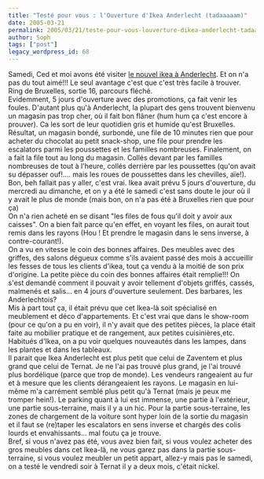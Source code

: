 ```yaml
---
title: "Testé pour vous : l'Ouverture d'Ikea Anderlecht (tadaaaaam)"
date: 2005-03-21
permalink: 2005/03/21/teste-pour-vous-louverture-dikea-anderlecht-tadaaaaam/
author: Soph
tags: ["post"]
legacy_wordpress_id: 68
---
```


Samedi, Ced et moi avons été visiter <a href="http://www.ikea.com/webapp/wcs/stores/servlet/IkeaNearYouView?storeId=13&amp;langId=-24&amp;catalogId=10101&amp;StoreName=anderlecht" hreflang="fr">le nouvel ikea à Anderlecht</a>. Et on n'a pas du tout aimé!!! Le seul avantage c'est que c'est très facile à trouver. Ring de Bruxelles, sortie 16, parcours fléché.<br />
Evidemment, 5 jours d'ouverture avec des promotions, ça fait venir les foules. D'autant plus qu'à Anderlecht, la plupart des gens trouvent bienvenu un magasin pas trop cher, où il fait bon flâner (hum hum ça c'est encore à prouver). Ca les sort de leur quotidien gris et humide qu'est Bruxelles. <br />
Résultat, un magasin bondé, surbondé, une file de 10 minutes rien que pour acheter du chocolat au petit snack-shop, une file pour prendre les escalators parmi les poussettes et les familles nombreuses. Finalement, on a fait la file tout au long du magasin. Collés devant par les familles nombreuses de tout à l'heure, collés derrière par les poussettes (qu'on avait su dépasser ouf!.... mais les roues de poussettes dans les chevilles, aïe!).<br />
Bon, beh fallait pas y aller, c'est vrai. Ikea avait prévu 5 jours d'ouverture, du mercredi au dimanche, et on y a été le samedi c'est sans doute le jour où il y avait le plus de monde (mais bon, on n'a pas été à Bruxelles rien que pour ça)<br />
On n'a rien acheté en se disant "les files de fous qu'il doit y avoir aux caisses". On a bien fait parce qu'en effet, en voyant les files, on aurait tout remis dans les rayons (Hou&nbsp;! Et prendre le magasin dans le sens inverse, à contre-courant!).<br />
On a vu en vitesse le coin des bonnes affaires. Des meubles avec des griffes, des salons dégueux comme s'ils avaient passé des mois à accueillir les fesses de tous les clients d'ikea, tout ça vendu à la moitié de son prix d'origine. La petite pièce du coin des bonnes affaires était remplie!!! On s'est demandé comment il pouvait y avoir tellement d'objets griffés, cassés, malmenés et salis... en 4 jours d'ouverture seulement. Des barbares, les Anderlechtois?<br />
Mis à part tout ça, il était prévu que cet Ikea-là soit spécialisé en meublement et déco d'appartements. Et c'est vrai que dans le show-room (pour ce qu'on a pu en voir), il n'y avait que des petites pièces, la place était faite au mobilier pratique et de rangement, aux petites cuisinières,etc. Habitués d'Ikea, on a pu voir quelques nouveautés dans les lampes, dans les plantes et dans les tableaux.<br />
Il parait que Ikea Anderlecht est plus petit que celui de Zaventem et plus grand que celui de Ternat. Je ne l'ai pas trouvé plus grand, je l'ai trouvé plus bordélique (parce que trop de monde). Les vendeurs rangeaient au fur et à mesure que les clients dérangeaient les rayons. Le magasin en lui-même m'a carrément semblé plus petit qu'à Ternat (mais je peux me tromper hein!). Le parking quant à lui est immense, une partie à l'extérieur, une partie sous-terraine, mais il y a un hic. Pour la partie sous-terraine, les zones de chargement de la voiture sont hyper loin de la sortie du magasin et il faut se (re)taper les escalators en sens inverse et chargés des colis lourds et envahissants... mal foutu ça je trouve.<br />
Bref, si vous n'avez pas été, vous avez bien fait, si vous voulez acheter des gros meubles dans cet Ikea-là, ne vous garez pas dans la partie sous-terraine, si vous voulez meubler un petit appart, allez-y mais pas le samedi, on a testé le vendredi soir à Ternat il y a deux mois, c'était nickel.
